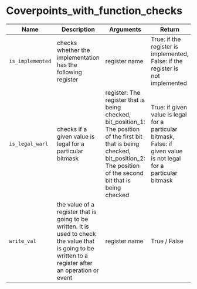 # Coverpoints_with_function_checks

|     **Name**     | **Description**                                                   | **Arguments**                  |**Return**  |
| ---              | ---                                                               | ---                            | ---        |
| `is_implemented` | checks whether the implementation has the following register      | register name                  | True: if the register is implemented, False: if the register is not implemented | 
| `is_legal_warl`  | checks if a given value is legal for a particular bitmask         | register: The register that is being checked, bit_position_1: The position of the first bit that is being checked, bit_position_2: The position of the second bit that is being checked |   True: if given value is legal for a particular bitmask, False: if given value is not legal for a particular bitmask | 
| `write_val`   |  the value of a register that is going to be written. It is used to check the value that is going to be written to a register after an operation or event         | register name                  | True / False | 


